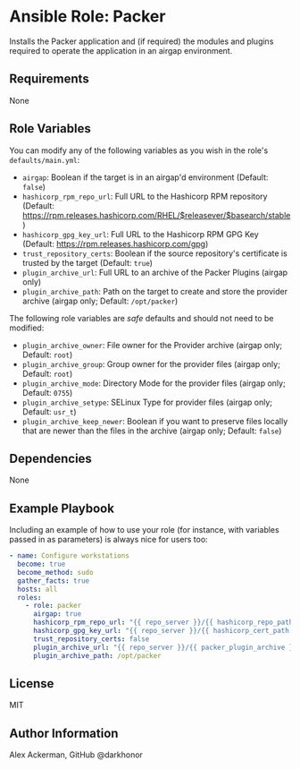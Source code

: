 # Ansible Role: Packer

Installs the Packer application and (if required) the modules and plugins
required to operate the application in an airgap environment.

## Requirements

None

## Role Variables

You can modify any of the following variables as you wish in the role's `defaults/main.yml`:

* `airgap`: Boolean if the target is in an airgap'd environment (Default: `false`)
* `hashicorp_rpm_repo_url`: Full URL to the Hashicorp RPM repository (Default: <https://rpm.releases.hashicorp.com/RHEL/$releasever/$basearch/stable>)
* `hashicorp_gpg_key_url`: Full URL to the Hashicorp RPM GPG Key (Default: <https://rpm.releases.hashicorp.com/gpg>)
* `trust_repository_certs`: Boolean if the source repository's certificate is trusted by the target (Default: `true`)
* `plugin_archive_url`: Full URL to an archive of the Packer Plugins (airgap only)
* `plugin_archive_path`: Path on the target to create and store the provider archive (airgap only; Default: `/opt/packer`)

The following role variables are *safe* defaults and should not need to be modified:

* `plugin_archive_owner`: File owner for the Provider archive (airgap only; Default: `root`)
* `plugin_archive_group`: Group owner for the provider files (airgap only; Default: `root`)
* `plugin_archive_mode`: Directory Mode for the provider files (airgap only; Default: `0755`)
* `plugin_archive_setype`: SELinux Type for provider files (airgap only; Default: `usr_t`)
* `plugin_archive_keep_newer`: Boolean if you want to preserve files locally that are newer than the files in the archive (airgap only; Default: `false`)

## Dependencies

None

## Example Playbook

Including an example of how to use your role (for instance, with variables passed in as parameters) is always nice for users too:

```yaml
- name: Configure workstations
  become: true
  become_method: sudo
  gather_facts: true
  hosts: all
  roles:
    - role: packer
      airgap: true
      hashicorp_rpm_repo_url: "{{ repo_server }}/{{ hashicorp_repo_path }}"
      hashicorp_gpg_key_url: "{{ repo_server }}/{{ hashicorp_cert_path }}"
      trust_repository_certs: false
      plugin_archive_url: "{{ repo_server }}/{{ packer_plugin_archive }}"
      plugin_archive_path: /opt/packer
```


## License

MIT

## Author Information

Alex Ackerman, GitHub @darkhonor

